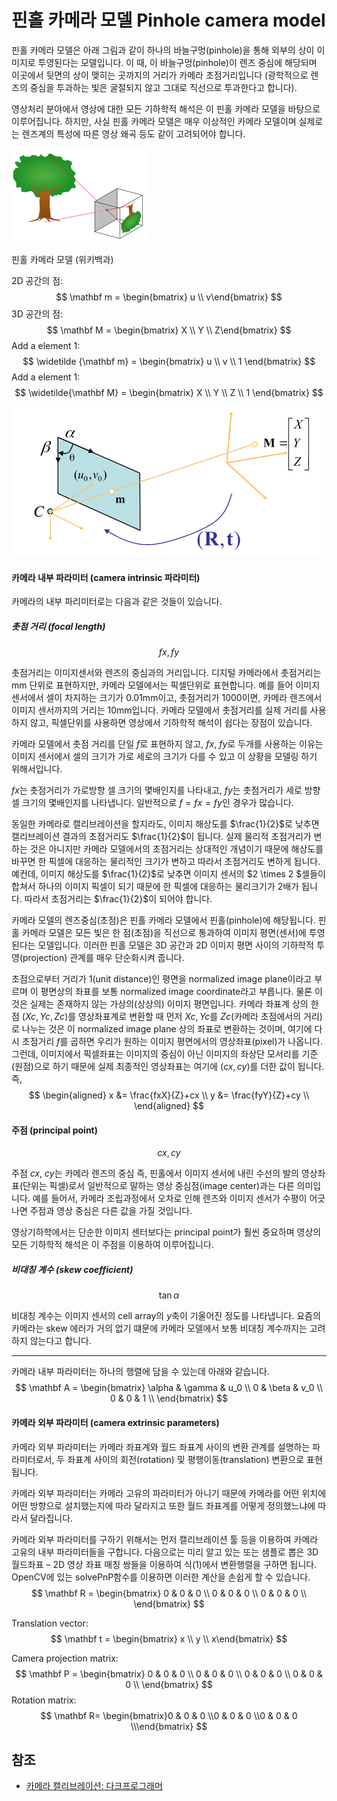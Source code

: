 # 핀홀 카메라 모델 Pinhole camera model

핀홀 카메라 모델은 아래 그림과 같이 하나의 바늘구멍(pinhole)을 통해 외부의 상이 이미지로 투영된다는 모델입니다. 이 때, 이 바늘구멍(pinhole)이 렌즈 중심에 해당되며 이곳에서 뒷면의 상이 맺히는 곳까지의 거리가 카메라 초점거리입니다  (광학적으로 렌즈의 중심을 투과하는 빛은 굴절되지 않고 그대로 직선으로 투과한다고 합니다).

영상처리 분야에서 영상에 대한 모든 기하학적 해석은 이 핀홀 카메라 모델을 바탕으로 이루어집니다. 하지만, 사실 핀홀 카메라  모델은 매우 이상적인 카메라 모델이며 실제로는 렌즈계의 특성에 따른 영상 왜곡 등도 같이 고려되어야 합니다. 

![핀홀 카메라 모델](camera_calibration.assets/220px-Pinhole-camera.svg.png)

핀홀 카메라 모델 (위키백과)



2D 공간의 점:
$$
\mathbf m = \begin{bmatrix} u \\ v\end{bmatrix}
$$
3D 공간의 점:
$$
\mathbf M = \begin{bmatrix} X \\ Y \\ Z\end{bmatrix}
$$
Add a element 1:
$$
\widetilde {\mathbf m} = \begin{bmatrix} u \\ v \\ 1 \end{bmatrix}
$$
Add a element 1:
$$
\widetilde{\mathbf M} = \begin{bmatrix} X \\ Y \\ Z \\ 1 \end{bmatrix}
$$
![1568187804451](camera_calibration.assets/1568187804451.png)

#### 카메라 내부 파라미터 (camera intrinsic 파라미터)

카메라의 내부 파리미터로는 다음과 같은 것들이 있습니다.

##### 촛점 거리 (focal length)

$$
fx, fy
$$

촛점거리는 이미지센서와 렌즈의 중심과의 거리입니다. 디지털 카메라에서 촛점거리는 mm 단위로 표현하지만, 카메라 모델에서는 픽셀단위로 표현합니다. 예를 들어 이미지 센서에서 셀이 차지하는 크기가 0.01mm이고, 촛점거리가 1000이면, 카메라 렌즈에서 이미지 센서까지의 거리는 10mm입니다. 카메라 모델에서 촛점거리를 실제 거리를 사용하지 않고, 픽셀단위를 사용하면 영상에서 기하학적 해석이 쉽다는 장점이 있습니다.

카메라 모델에서 촛점 거리를 단일 $f$로 표현하지 않고, $fx$, $fy$로 두개를 사용하는 이유는 이미지 센서에서 셀의 크기가 가로 세로의 크기가 다를 수 있고 이 상황을 모델링 하기 위해서입니다.

$fx$는 촛점거리가 가로방향 셀 크기의 몇배인지를 나타내고, $fy$는 촛점거리가 세로 방향 셀 크기의 몇배인지를 나타냅니다. 일반적으로 $f = fx = fy$인 경우가 많습니다.

동일한 카메라로 캘리브레이션을 할지라도, 이미지 해상도를 $\frac{1}{2}$로 낮추면 캘리브레이션 결과의 초점거리도 $\frac{1}{2}$이 됩니다. 실제 물리적 초점거리가 변하는 것은 아니지만 카메라 모델에서의 초점거리는 상대적인 개념이기 때문에 해상도를 바꾸면 한 픽셀에 대응하는 물리적인 크기가 변하고 따라서 초점거리도 변하게 됩니다. 예컨데, 이미지 해상도를 $\frac{1}{2}$로 낮추면 이미지 센서의 $2 \times 2 $셀들이 합쳐서 하나의 이미지 픽셀이 되기 때문에 한 픽셀에 대응하는 물리크기가 2배가 됩니다.  따라서 초점거리는 $\frac{1}{2}$이 되어야 합니다.

카메라 모델의 렌즈중심(초점)은 핀홀 카메라 모델에서 핀홀(pinhole)에 해당됩니다. 핀홀 카메라 모델은 모든 빛은 한 점(초점)을 직선으로 통과하여 이미지  평면(센서)에 투영된다는 모델입니다. 이러한 핀홀 모델은 3D 공간과 2D 이미지 평면 사이의 기하학적 투영(projection) 관계를 매우 단순화시켜 줍니다.

초점으로부터 거리가 1(unit distance)인 평면을  normalized image plane이라고 부르며 이 평면상의 좌표를 보통 normalized image  coordinate라고 부릅니다. 물론 이것은 실제는 존재하지 않는 가상의(상상의) 이미지 평면입니다. 카메라 좌표계 상의 한 점 $(Xc, Yc, Zc)$를 영상좌표계로 변환할 때 먼저 $Xc, Yc$를 $Zc$(카메라 초점에서의 거리)로 나누는 것은 이  normalized image plane 상의 좌표로 변환하는 것이며, 여기에 다시 초점거리 $f$를 곱하면 우리가 원하는 이미지  평면에서의 영상좌표(pixel)가 나옵니다. 그런데, 이미지에서 픽셀좌표는 이미지의 중심이 아닌 이미지의 좌상단 모서리를 기준(원점)으로 하기 때문에 실제 최종적인 영상좌표는 여기에 $(cx, cy)$를 더한 값이 됩니다. 즉, 
$$
\begin{aligned}
x &= \frac{fxX}{Z}+cx \\
y &= \frac{fyY}{Z}+cy \\
\end{aligned}
$$

#### 주점 (principal point)

$$
cx, cy
$$

주점 $cx$, $cy$는 카메라 렌즈의 중심 즉, 핀홀에서 이미지 센서에 내린 수선의 발의 영상좌표(단위는 픽셀)로서 일반적으로  말하는 영상 중심점(image center)과는 다른 의미입니다. 예를 들어서, 카메라 조립과정에서 오차로 인해 렌즈와 이미지  센서가 수평이 어긋나면 주점과 영상 중심은 다른 값을 가질 것입니다.

영상기하학에서는 단순한 이미지 센터보다는 principal point가 훨씬 중요하며  영상의 모든 기하학적 해석은 이 주점을 이용하여 이루어집니다.

##### 비대칭 계수 (skew coefficient)

$$
\tan \alpha
$$

비대칭 계수는 이미지 센서의 cell array의 $y$축이 기울어진 정도를 나타냅니다. 요즘의 카메라는 skew 에러가 거의 없기 떄문에 카메라 모델에서 보통 비대칭 계수까지는 고려하지 않는다고 합니다.

---

카메라 내부 파라미터는 하나의 행렬에 담을 수 있는데 아래와 같습니다.
$$
\mathbf A
= \begin{bmatrix}
\alpha & \gamma & u_0 \\
0 & \beta & v_0 \\
0 & 0 & 1 \\
\end{bmatrix}
$$


#### 카메라 외부 파라미터 (camera extrinsic parameters)

카메라 외부 파라미터는 카메라 좌표계와 월드 좌표계 사이의 변환 관계를 설명하는 파라미터로서, 두 좌표계 사이의 회전(rotation) 및 평행이동(translation) 변환으로 표현됩니다.

카메라 외부 파라미터는 카메라 고유의 파라미터가 아니기 때문에 카메라를 어떤 위치에 어떤 방향으로 설치했는지에 따라 달라지고 또한 월드 좌표계를 어떻게 정의했느냐에 따라서 달라집니다.

카메라 외부 파라미터를 구하기 위해서는 먼저 캘리브레이션 툴 등을 이용하여 카메라 고유의 내부 파라미터들을 구합니다. 다음으로는 미리  알고 있는 또는 샘플로 뽑은 3D 월드좌표 – 2D 영상 좌표 매칭 쌍들을 이용하여 식(1)에서 변환행렬을 구하면 됩니다. OpenCV에  있는 solvePnP함수를 이용하면 이러한 계산을 손쉽게 할 수 있습니다.
$$
\mathbf R
= \begin{bmatrix}
0 & 0 & 0 \\
0 & 0 & 0 \\
0 & 0 & 0 \\
\end{bmatrix}
$$








Translation vector:
$$
\mathbf t = \begin{bmatrix} x \\ y \\ x\end{bmatrix}
$$





Camera projection matrix:
$$
\mathbf P
= \begin{bmatrix}
0 & 0 & 0 \\
0 & 0 & 0 \\
0 & 0 & 0 \\
0 & 0 & 0 \\
\end{bmatrix}
$$
Rotation matrix:
$$
\mathbf R= \begin{bmatrix}0 & 0 & 0 \\0 & 0 & 0 \\0 & 0 & 0 \\\end{bmatrix}
$$


## 참조

- [카메라 캘리브레이션: 다크프로그래머](https://darkpgmr.tistory.com/32)